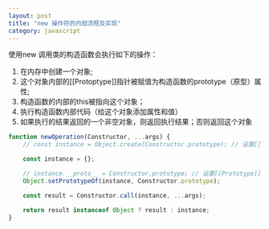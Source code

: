 ```yaml
---
layout: post
title: "new 操作符的内部流程及实现"
category: javascript
---
```


使用new 调用类的构造函数会执行如下的操作：
1. 在内存中创建一个对象;
2. 这个对象内部的[[Protoptype]]指针被赋值为构造函数的prototype（原型）属性;
3. 构造函数的内部的this被指向这个对象；
4. 执行构造函数内部代码（给这个对象添加属性和值）
5. 如果执行的结果返回的一个非空对象，则返回执行结果；否则返回这个对象

```js
function newOperation(Constructor, ...args) {
    // const instance = Object.create(Constructor.prototype); // 设置[[Prototype]]的方式之一

    const instance = {};

    // instance.__proto__ = Constructor.prototype; // 设置[[Prototype]]的方式之一
    Object.setPrototypeOf(instance, Constructor.prototype);

    const result = Constructor.call(instance, ...args);

    return result instanceof Object ? result : instance;
}
```